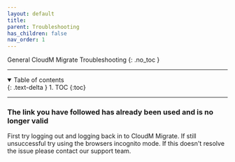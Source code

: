 ```yaml
---
layout: default
title: 
parent: Troubleshooting
has_children: false
nav_order: 1
---
```


General CloudM Migrate Troubleshooting
{: .no_toc }

---
<a name="top"></a>
<details open markdown="block">
  <summary>
    Table of contents
  </summary>
  {: .text-delta }
1. TOC
{:toc}
</details>

---

### The link you have followed has already been used and is no longer valid

First try logging out and logging back in to CloudM Migrate. If still unsuccessful try using the browsers incognito mode. If this doesn't resolve the issue please contact our support team. 

